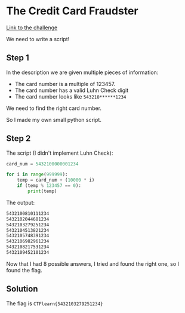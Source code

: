 # The Credit Card Fraudster
[Link to the challenge](https://ctflearn.com/challenge/970)

We need to write a script!

## Step 1
In the description we are given multiple pieces of information:
- The card number is a multiple of 123457.
- The card number has a valid Luhn Check digit
- The card number looks like `543210******1234`

We need to find the right card number.

So I made my own small python script.

## Step 2
The script (I didn't implement Luhn Check):
```python
card_num = 5432100000001234

for i in range(999999):
    temp = card_num + (10000 * i)
    if (temp % 123457 == 0):
        print(temp)
```
The output:
```bash
5432100810111234
5432102044681234
5432103279251234
5432104513821234
5432105748391234
5432106982961234
5432108217531234
5432109452101234
```

Now that I had 8 possible answers, I tried and found the right one, so I found the flag.

## Solution
The flag is `CTFlearn{5432103279251234}`